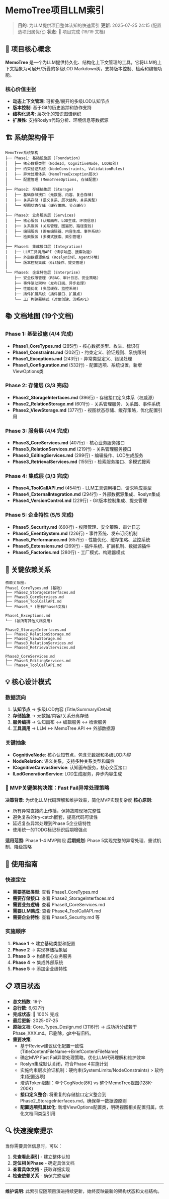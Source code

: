 # MemoTree项目LLM索引

> **目的**: 为LLM提供项目整体认知的快速索引
> **更新**: 2025-07-25 24:15 (配置选项归属优化)
> **状态**: 🎉 项目完成 (19/19 文档)

## 🎯 项目核心概念

**MemoTree** 是一个为LLM提供持久化、结构化上下文管理的工具。它将LLM的上下文抽象为可展开/折叠的多级LOD Markdown树，支持版本控制、检索和编辑功能。

### 核心价值主张
- **动态上下文管理**: 可折叠/展开的多级LOD认知节点
- **版本控制**: 基于Git的历史追踪和协作支持  
- **结构化思考**: 层次化的知识图谱组织
- **扩展性**: 支持Roslyn代码分析、环境信息等数据源

## 🏗️ 系统架构骨干

```
MemoTree系统架构
├── Phase1: 基础设施层 (Foundation)
│   ├── 核心数据类型 (NodeId, CognitiveNode, LOD级别)
│   ├── 约束验证系统 (NodeConstraints, ValidationRules)
│   ├── 异常处理体系 (MemoTreeException层次)
│   └── 配置管理 (MemoTreeOptions, 存储配置)
│
├── Phase2: 存储抽象层 (Storage)
│   ├── 基础存储接口 (元数据、内容、复合存储)
│   ├── 关系存储 (语义关系、层次结构、关系类型)
│   └── 视图状态存储 (缓存策略、节点缓存)
│
├── Phase3: 业务服务层 (Services)
│   ├── 核心服务 (认知画布、LOD生成、环境信息)
│   ├── 关系服务 (关系管理、图遍历、路径查找)
│   ├── 编辑服务 (画布编辑器、内容生成、事件系统)
│   └── 检索服务 (多模式搜索、索引管理)
│
├── Phase4: 集成接口层 (Integration)
│   ├── LLM工具调用API (请求响应、搜索功能)
│   ├── 外部数据源集成 (Roslyn分析、Agent环境)
│   └── 版本控制集成 (Git操作、提交管理)
│
└── Phase5: 企业特性层 (Enterprise)
    ├── 安全权限管理 (RBAC、审计日志、安全策略)
    ├── 事件驱动架构 (发布订阅、异步处理)
    ├── 性能优化 (多层缓存、监控系统)
    ├── 插件扩展系统 (插件接口、扩展点)
    └── 工厂构建器模式 (对象创建、流畅API)
```

## 📚 文档地图 (19个文档)

### Phase 1: 基础设施 (4/4 完成)
- **Phase1_CoreTypes.md** (285行) - 核心数据类型、枚举、标识符
- **Phase1_Constraints.md** (202行) - 约束定义、验证规则、系统限制
- **Phase1_Exceptions.md** (243行) - 异常类型定义、错误处理
- **Phase1_Configuration.md** (532行) - 配置选项、系统设置，新增ViewOptions类

### Phase 2: 存储层 (3/3 完成)
- **Phase2_StorageInterfaces.md** (396行) - 存储接口定义体系（权威源）
- **Phase2_RelationStorage.md** (601行) - 关系管理服务、关系图、事件系统
- **Phase2_ViewStorage.md** (377行) - 视图状态存储、缓存策略，优化配置引用

### Phase 3: 服务层 (4/4 完成)
- **Phase3_CoreServices.md** (407行) - 核心业务服务接口
- **Phase3_RelationServices.md** (219行) - 关系管理服务接口
- **Phase3_EditingServices.md** (299行) - 编辑操作、LOD生成服务
- **Phase3_RetrievalServices.md** (155行) - 检索服务接口、多模式搜索

### Phase 4: 集成层 (3/3 完成)
- **Phase4_ToolCallAPI.md** (454行) - LLM工具调用接口、请求响应类型
- **Phase4_ExternalIntegration.md** (294行) - 外部数据源集成、Roslyn集成
- **Phase4_VersionControl.md** (229行) - Git版本控制集成、提交管理

### Phase 5: 企业特性 (5/5 完成)
- **Phase5_Security.md** (660行) - 权限管理、安全策略、审计日志
- **Phase5_EventSystem.md** (226行) - 事件系统、发布订阅机制
- **Phase5_Performance.md** (657行) - 性能优化、缓存策略、监控系统
- **Phase5_Extensions.md** (269行) - 插件系统、扩展机制、数据源插件
- **Phase5_Factories.md** (280行) - 工厂模式、构建器模式

## 🔗 关键依赖关系

```
依赖关系图:
Phase1_CoreTypes.md (基础)
├── Phase2_StorageInterfaces.md
├── Phase3_CoreServices.md  
├── Phase4_ToolCallAPI.md
└── Phase5_* (所有Phase5文档)

Phase1_Exceptions.md
└── (被所有其他文档引用)

Phase2_StorageInterfaces.md
├── Phase2_RelationStorage.md
├── Phase2_ViewStorage.md
├── Phase3_RelationServices.md
└── Phase3_RetrievalServices.md

Phase3_CoreServices.md
├── Phase3_EditingServices.md
└── Phase4_ToolCallAPI.md
```

## 💡 核心设计模式

### 数据流向
1. **认知节点** → 多级LOD内容 (Title/Summary/Detail)
2. **存储抽象** → 元数据/内容/关系分离存储
3. **服务编排** → 认知画布 ↔ 编辑服务 ↔ 检索服务
4. **工具调用** → LLM ↔ MemoTree API ↔ 外部数据源

### 关键抽象
- **CognitiveNode**: 核心认知节点，包含元数据和多级LOD内容
- **NodeRelation**: 语义关系，支持多种关系类型和属性
- **ICognitiveCanvasService**: 认知画布服务，核心交互接口
- **ILodGenerationService**: LOD生成服务，异步内容生成

### 🎯 MVP关键架构决策：Fast Fail异常处理策略

**决策背景**: 为优化LLM代码理解和维护效率，简化MVP实现复杂度
**核心原则**:
- 所有异常直接向上传播，保持故障现场完整性
- 避免复杂的try-catch嵌套，提高代码可读性
- 延迟复杂异常处理到Phase 5企业级特性
- 使用统一的TODO标记标识后期增强点

**适用范围**: Phase 1-4 MVP阶段
**后期规划**: Phase 5实现完整的异常处理、重试机制、降级策略

## 🎯 使用指南

### 快速定位
- **需要基础类型**: 查看 Phase1_CoreTypes.md
- **需要存储接口**: 查看 Phase2_StorageInterfaces.md  
- **需要业务逻辑**: 查看 Phase3_CoreServices.md
- **需要LLM集成**: 查看 Phase4_ToolCallAPI.md
- **需要企业特性**: 查看 Phase5_Security.md 等

### 实施顺序
1. **Phase 1** → 建立基础类型和配置
2. **Phase 2** → 实现存储抽象层
3. **Phase 3** → 构建核心业务服务  
4. **Phase 4** → 集成外部系统
5. **Phase 5** → 添加企业级特性

## 📋 项目状态

- **总文档数**: 19个
- **总行数**: 6,627行
- **完成状态**: 🎉 100% 完成
- **最后更新**: 2025-07-25
- **原始文档**: Core_Types_Design.md (3116行) → 成功拆分成若干Phase_XXX.md。已删除，git中有旧档。
- **重要决策**:
  - 基于Review建议优化配置一致性 (TitleContentFileName→BriefContentFileName)
  - 确定MVP Fast Fail异常处理策略，优化LLM代码理解和维护效率
  - Roslyn集成默认关闭，符合Phase 4实施计划
  - 实施约束层次验证机制：硬约束(SystemLimits/NodeConstraints) > 软约束(配置选项)
  - 澄清Token限制：单个CogNode(8K) vs 整个MemoTree视图(128K-200K)
  - **接口定义整合**: 将重复的存储接口定义整合到Phase2_StorageInterfaces.md，确保单一数据源原则
  - **配置选项归属优化**: 新增ViewOptions配置类，明确视图相关配置归属，优化文档间类型引用

## 🔍 快速搜索提示

当你需要具体信息时，可以：
1. **先查看此索引** - 建立整体认知
2. **定位相关Phase** - 确定具体文档
3. **查看具体文档** - 获取详细实现
4. **检查依赖关系** - 确保完整理解

---
**维护说明**: 此索引应随项目演进持续更新，始终反映最新的架构状态和文档结构。
